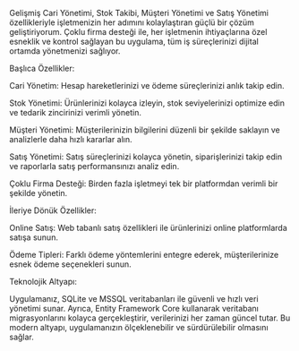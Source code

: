 Gelişmiş Cari Yönetimi, Stok Takibi, Müşteri Yönetimi ve Satış Yönetimi özellikleriyle işletmenizin her adımını kolaylaştıran güçlü bir çözüm geliştiriyorum. Çoklu firma desteği ile, her işletmenin ihtiyaçlarına özel esneklik ve kontrol sağlayan bu uygulama, tüm iş süreçlerinizi dijital ortamda yönetmenizi sağlıyor.

Başlıca Özellikler:

Cari Yönetim: Hesap hareketlerinizi ve ödeme süreçlerinizi anlık takip edin.

Stok Yönetimi: Ürünlerinizi kolayca izleyin, stok seviyelerinizi optimize edin ve tedarik zincirinizi verimli yönetin.

Müşteri Yönetimi: Müşterilerinizin bilgilerini düzenli bir şekilde saklayın ve analizlerle daha hızlı kararlar alın.

Satış Yönetimi: Satış süreçlerinizi kolayca yönetin, siparişlerinizi takip edin ve raporlarla satış performansınızı analiz edin.

Çoklu Firma Desteği: Birden fazla işletmeyi tek bir platformdan verimli bir şekilde yönetin.

İleriye Dönük Özellikler:

Online Satış: Web tabanlı satış özellikleri ile ürünlerinizi online platformlarda satışa sunun.

Ödeme Tipleri: Farklı ödeme yöntemlerini entegre ederek, müşterilerinize esnek ödeme seçenekleri sunun.

Teknolojik Altyapı:

Uygulamanız, SQLite ve MSSQL veritabanları ile güvenli ve hızlı veri yönetimi sunar. Ayrıca, Entity Framework Core kullanarak veritabanı migrasyonlarını kolayca gerçekleştirir, verilerinizi her zaman güncel tutar. Bu modern altyapı, uygulamanızın ölçeklenebilir ve sürdürülebilir olmasını sağlar.
